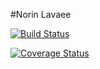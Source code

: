 #Norin Lavaee

[![Build Status](https://travis-ci.org/nlavaee/c4cs-f17-rpn.svg?branch=master)](https://travis-ci.org/nlavaee/c4cs-f17-rpn)

[![Coverage Status](https://coveralls.io/repos/github/nlavaee/c4cs-f17-rpn/badge.svg)](https://coveralls.io/github/nlavaee/c4cs-f17-rpn)
